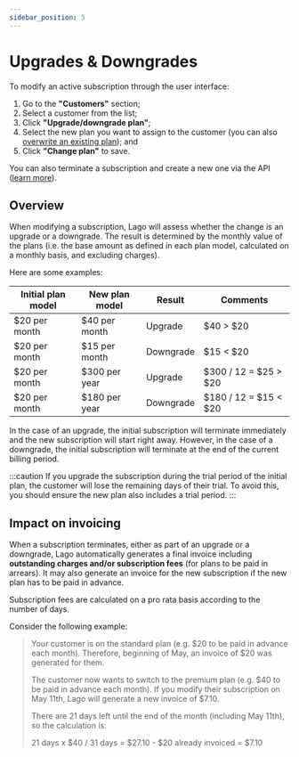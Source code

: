 ```yaml
---
sidebar_position: 5
---
```


# Upgrades & Downgrades
To modify an active subscription through the user interface:
1. Go to the **"Customers"** section;
2. Select a customer from the list;
3. Click **"Upgrade/downgrade plan"**;
4. Select the new plan you want to assign to the customer (you can also [overwrite an existing plan](subscription#overwriting-a-plan)); and
5. Click **"Change plan"** to save.

You can also terminate a subscription and create a new one via the API ([learn more](../../api/subscriptions/terminate-subscription)).

## Overview
When modifying a subscription, Lago will assess whether the change is an upgrade or a downgrade. The result is determined by the monthly value of the plans (i.e. the base amount as defined in each plan model, calculated on a monthly basis, and excluding charges).

Here are some examples:

| Initial plan model | New plan model | Result    | Comments              |
| ------------------ | -------------- | --------- | --------------------- |
| $20 per month      | $40 per month  | Upgrade   | $40 > $20             |
| $20 per month      | $15 per month  | Downgrade | $15 < $20             |
| $20 per month      | $300 per year  | Upgrade   | $300 / 12 = $25 > $20 |
| $20 per month      | $180 per year  | Downgrade | $180 / 12 = $15 < $20 |

In the case of an upgrade, the initial subscription will terminate immediately and the new subscription will start right away. However, in the case of a downgrade, the initial subscription will terminate at the end of the current billing period.

:::caution
If you upgrade the subscription during the trial period of the initial plan, the customer will lose the remaining days of their trial. To avoid this, you should ensure the new plan also includes a trial period.
:::

## Impact on invoicing
When a subscription terminates, either as part of an upgrade or a downgrade, Lago automatically generates a final invoice including **outstanding charges and/or subscription fees** (for plans to be paid in arrears). It may also generate an invoice for the new subscription if the new plan has to be paid in advance.

Subscription fees are calculated on a pro rata basis according to the number of days.

Consider the following example:

>Your customer is on the standard plan (e.g. $20 to be paid in advance each month). Therefore, beginning of May, an invoice of $20 was generated for them.
>
>The customer now wants to switch to the premium plan (e.g. $40 to be paid in advance each month). If you modify their subscription on May 11th, Lago will generate a new invoice of $7.10.
>
>There are 21 days left until the end of the month (including May 11th), so the calculation is:
>
>21 days x $40 / 31 days = $27.10 - $20 already invoiced = $7.10
